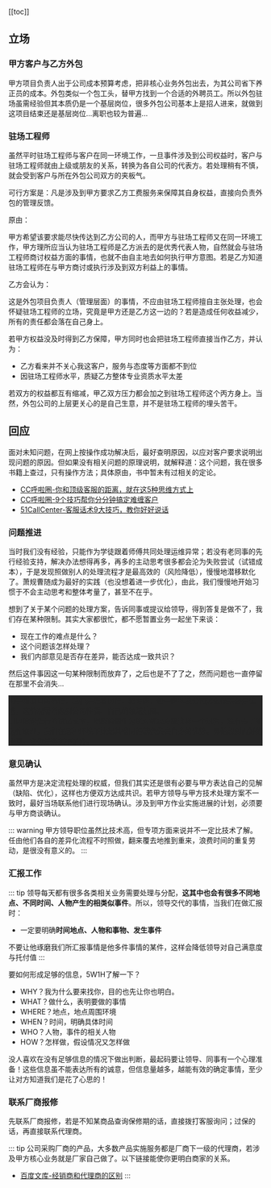 [[toc]]

## 立场

### 甲方客户与乙方外包

甲方项目负责人出于公司成本预算考虑，把非核心业务外包出去，为其公司省下养正员的成本。外包类似一个包工头，替甲方找到一个合适的外聘员工。所以外包驻场虽需经验但其本质仍是一个基层岗位，很多外包公司基本上是招人进来，就做到这项目结束还是基层岗位...离职也较为普遍...

### 驻场工程师

虽然平时驻场工程师与客户在同一环境工作，一旦事件涉及到公司权益时，客户与驻场工程师就由上级或朋友的关系，转换为各自公司的代表方。若处理稍有不慎，就会受到客户与所在外包公司双方的夹板气。

可行方案是：凡是涉及到甲方要求乙方工费服务来保障其自身权益，直接向负责外包的管理反馈。

原由：

甲方希望该要求能尽快传达到乙方公司的人，而甲方与驻场工程师又在同一环境工作，甲方理所应当认为驻场工程师是乙方派去的是优秀代表人物，自然就会与驻场工程师商讨权益方面的事情，也就不由自主地去如何执行甲方意图。若是乙方知道驻场工程师在与甲方商讨或执行涉及到双方利益上的事情。

乙方会认为：

这是外包项目负责人（管理层面）的事情，不应由驻场工程师擅自主张处理，也会怀疑驻场工程师的立场，究竟是甲方还是乙方这一边的？若是造成任何收益减少，所有的责任都会落在自己身上。

若甲方权益没及时得到乙方保障，甲方同时也会把驻场工程师直接当作乙方，并认为：

* 乙方看来并不关心我这客户，服务与态度等方面都不到位
* 因驻场工程师水平，质疑乙方整体专业资质水平太差

若双方的权益都互有缩减，甲乙双方压力都会加之到驻场工程师这个丙方身上。当然，外包公司的上层更关心的是自己生意，并不是驻场工程师的埋头苦干。

## 回应

面对未知问题，在网上按操作成功解决后，最好查明原因，以应对客户要求说明出现问题的原因。但如果没有相关问题的原理说明，就解释道：这个问题，我在很多书籍上查过，只有操作方法；具体原由，书中暂未有过相关的定论。

* [CC呼啦圈-你和顶级客服的距离，就在这5种思维方式上 ](https://www.sohu.com/a/367887061_659969)
* [CC呼啦圈-9个技巧帮你分分钟搞定难缠客户](https://www.sohu.com/a/361679630_659969)
* [51CallCenter-客服话术9大技巧，教你好好说话](http://www.51callcenter.com/newsinfo/150/3579743/)

### 问题推进

当时我们没有经验，只能作为学徒跟着师傅共同处理运维异常；若没有老同事的先行经验支持，解决办法想得再多，再多的主动思考很多都会沦为失败尝试（试错成本），于是发现照做别人的处理流程才是最高效的（风险降低），慢慢地潜移默化了。萧规曹随成为最好的实践（也没想着进一步优化），由此，我们慢慢地开始习惯于不会主动思考和整体考量了，甚至不在乎。

想到了关于某个问题的处理方案，告诉同事或提议给领导，得到答复是做不了，我们存在某种限制。其实大家都很忙，都不愿暂置业务一起坐下来谈：

* 现在工作的难点是什么？
* 这个问题该怎样处理？
* 我们内部意见是否存在差异，能否达成一致共识？

然后这件事因这一句某种限制而放弃了，之后也是不了了之，然而问题也一直停留在那里不会消失...

<p style="background-color: #252525;color: #252525;text-decoration:none;" href="javascript:void(0);"  onmouseover="this.style.color='blue';">
对于新项目的执行，我们是先看同行、招专家，但一家科技公司这么做未必是优选，这情况需考虑到公司性质、自己的领域范围。<br>
只因躲避先行的试错成本，把经验固化为绝对解决方案这样一个过程，没有去了解运作原理，我们在这种环境下比起其他同行就会失去自身的优势。哪怕想到再好的主意，它也是落实不了的。
</p>

### 意见确认

虽然甲方是决定流程处理的权威，但我们其实还是很有必要与甲方表达自己的见解（缺陷、优化），这样也方便双方达成共识。若甲方领导与甲方技术处理方案不一致时，最好当场联系他们进行现场确认。涉及到甲方作业实施进展的计划，必须要与甲方商谈确认。

::: warning
甲方领导职位虽然比技术高，但专项方面来说并不一定比技术了解。任由他们各自的差异化流程不时照做，翻来覆去地推到重来，浪费时间的重复劳动，是很没有意义的。
:::

### 汇报工作

::: tip
领导每天都有很多各类相关业务需要处理与分配，**这其中也会有很多不同地点、不同时间、人物产生的相类似事件**。所以，领导交代的事情，当我们在做汇报时：
* 一定要明确**时间地点、人物和事物、发生事件**

不要让他琢磨我们所汇报事情是他多件事情的某件，这样会降低领导对自己满意度与托付值
:::

要如何形成足够的信息，5W1H了解一下？

* WHY？我为什么要来找你，目的也先让你也明白。
* WHAT？做什么，表明要做的事情
* WHERE？地点，地点周围环境
* WHEN？时间，明确具体时间
* WHO？人物，事件的相关人物
* HOW？怎样做，假设情况又怎样做

没人喜欢在没有足够信息的情况下做出判断，最起码要让领导、同事有一个心理准备！这些信息虽不能表达所有的诚意，但信息量越多，越能有效的确定事情，至少让对方知道我们是花了心思的！

### 联系厂商报修

先联系厂商报修，若是不知某商品查询保修期的话，直接拨打客服询问；过保的话，再直接联系代理商。

::: tip
公司采购厂商的产品，大多数产品实施服务都是厂商下一级的代理商，若涉及甲方核心业务就是厂家自己做了。以下链接能使你更明白商家的关系。
* [百度文库-经销商和代理商的区别](https://wenku.baidu.com/view/1b8067b9dc36a32d7375a417866fb84ae45cc389.html)
:::


<!-- 
<a href="javascript:void(0);" onmouseover="this.style.color='red';" onmouseout="this.style.color='blue';" onclick="this.style.color= 'white';">测试</a>
 -->